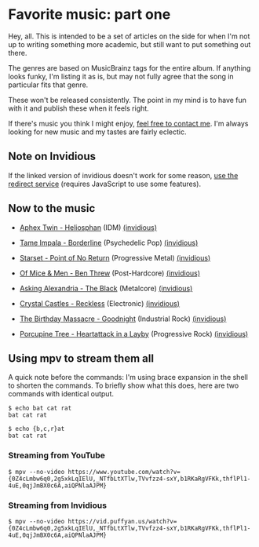 # Favorite music: part one

Hey, all. This is intended to be a set of articles on the side for when
I'm not up to writing something more academic, but still want to put
something out there.

The genres are based on MusicBrainz tags for the entire album. If
anything looks funky, I'm listing it as is, but may not fully agree that
the song in particular fits that genre.

These won't be released consistently. The point in my mind is to have
fun with it and publish these when it feels right.

If there's music you think I might enjoy, [feel free to contact
me](/contact.html). I'm always looking for new music and my tastes are
fairly eclectic.

## Note on Invidious

If the linked version of invidious doesn't work for some reason, [use
the redirect service](https://redirect.invidious.io/) (requires
JavaScript to use some features).

## Now to the music

- [Aphex Twin - Heliosphan](https://www.youtube.com/watch?v=0Z4cLmbw6q0) (IDM) [(invidious)](https://vid.puffyan.us/watch?v=0Z4cLmbw6q0)

- [Tame Impala - Borderline](https://www.youtube.com/watch?v=2g5xkLqIElU) (Psychedelic Pop) [(invidious)](https://vid.puffyan.us/watch?v=2g5xkLqIElU)

- [Starset - Point of No Return](https://www.youtube.com/watch?v=_NTfbLtXTlw) (Progressive Metal) [(invidious)](https://vid.puffyan.us/watch?v=_NTfbLtXTlw)

- [Of Mice & Men - Ben Threw](https://www.youtube.com/watch?v=TVvfzz4-sxY) (Post-Hardcore) [(invidious)](https://vid.puffyan.us/watch?v=TVvfzz4-sxY)

- [Asking Alexandria - The Black](https://www.youtube.com/watch?v=b1RKaRgVFKk) (Metalcore) [(invidious)](https://vid.puffyan.us/watch?v=b1RKaRgVFKk)

- [Crystal Castles - Reckless](https://www.youtube.com/watch?v=thflPl1-4uE) (Electronic) [(invidious)](https://vid.puffyan.us/watch?v=thflPl1-4uE)

- [The Birthday Massacre - Goodnight](https://www.youtube.com/watch?v=0qjJmBX0c6A) (Industrial Rock) [(invidious)](https://vid.puffyan.us/watch?v=0qjJmBX0c6A)

- [Porcupine Tree - Heartattack in a Layby](https://www.youtube.com/watch?v=aiQPNlaAJPM) (Progressive Rock) [(invidious)](https://vid.puffyan.us/watch?v=aiQPNlaAJPM)

## Using mpv to stream them all

A quick note before the commands: I'm using brace expansion in the shell
to shorten the commands. To briefly show what this does, here are two
commands with identical output.

	$ echo bat cat rat
	bat cat rat

	$ echo {b,c,r}at
	bat cat rat

### Streaming from YouTube

	$ mpv --no-video https://www.youtube.com/watch?v={0Z4cLmbw6q0,2g5xkLqIElU,_NTfbLtXTlw,TVvfzz4-sxY,b1RKaRgVFKk,thflPl1-4uE,0qjJmBX0c6A,aiQPNlaAJPM}

### Streaming from Invidious

	$ mpv --no-video https://vid.puffyan.us/watch?v={0Z4cLmbw6q0,2g5xkLqIElU,_NTfbLtXTlw,TVvfzz4-sxY,b1RKaRgVFKk,thflPl1-4uE,0qjJmBX0c6A,aiQPNlaAJPM}
